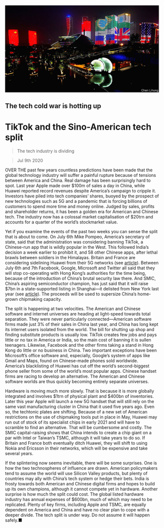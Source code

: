 ![](./images/20200711_LDP502.jpg)

## The tech cold war is hotting up

# TikTok and the Sino-American tech split

> The tech industry is dividing

> Jul 9th 2020

OVER THE past few years countless predictions have been made that the global technology industry will suffer a painful rupture because of tensions between America and China. Real damage has been surprisingly hard to spot. Last year Apple made over $100m of sales a day in China, while Huawei reported record revenues despite America’s campaign to cripple it. Investors have piled into tech companies’ shares, buoyed by the prospect of new technologies such as 5G and a pandemic that is forcing billions of customers to spend more time and money online. Judged by sales, profits and shareholder returns, it has been a golden era for American and Chinese tech. The industry now has a colossal market capitalisation of $20trn and accounts for a quarter of the world’s stockmarket value.

Yet if you examine the events of the past two weeks you can sense the split that is about to come. On July 6th Mike Pompeo, America’s secretary of state, said that the administration was considering banning TikTok, a Chinese-run app that is wildly popular in the West. This followed India’s decision a week earlier to prohibit it, and 58 other Chinese apps, after lethal brawls between soldiers in the Himalayas. Britain and France are considering sidelining Huawei from their 5G networks (see [article](https://www.economist.com//britain/2020/07/11/a-ban-on-huawei-further-worsens-britains-relations-with-china)). Between July 6th and 7th Facebook, Google, Microsoft and Twitter all said that they will stop co-operating with Hong Kong’s authorities for the time being, because of the introduction of China’s brutal security law there. And SMIC, China’s aspiring semiconductor champion, has just said that it will raise $7bn in a state-supported listing in Shanghai—it delisted from New York last year (see [article](https://www.economist.com//business/2020/07/11/why-smic-is-surging)). The proceeds will be used to supersize China’s home-grown chipmaking capacity.

The split is happening at two velocities. The American and Chinese software and internet universes are heading at light-speed towards total separation. They were never particularly connected—American software firms made just 3% of their sales in China last year, and China has long kept its internet users isolated from the world. The bill for shutting up shop and finding substitute products is usually low. TikTok creates few jobs and pays little or no tax in America or India, so the main cost of banning it is sullen teenagers. Likewise, Facebook and the other firms taking a stand in Hong Kong do little or no business in China. Two important exceptions have been Microsoft’s office software and, especially, Google’s system of apps like Gmail and Maps, found on Chinese-made phones sold worldwide. America’s blacklisting of Huawei has cut off the world’s second-biggest phone seller from some of the world’s most popular apps. Chinese handset firms are racing to develop an alternative. The American and Chinese software worlds are thus quickly becoming entirely separate universes.

Hardware is moving much more slowly. That is because it is more globally integrated and involves $1trn of physical plant and $400bn of inventories. Later this year Apple will launch a new 5G handset that will still rely on the same vast manufacturing cluster in China that it used five years ago. Even so, the techtonic plates are shifting. Because of a new set of American restrictions on the use of chipmaking tools put in place in May, Huawei may run out of stock of its specialist chips in early 2021 and will have to scramble to find an alternative. That will be cumbersome and costly. The SMIC capital-raising shows that China intends to create a chip giant on a par with Intel or Taiwan’s TSMC, although it will take years to do so. If Britain and France both eventually ditch Huawei, they will shift to using Nokia and Ericsson in their networks, which will be expensive and take several years.

If the splintering now seems inevitable, there will be some surprises. One is how the two technospheres of influence are drawn. American policymakers tend to assume the world will use Silicon Valley products, but plenty of countries may ally with China’s tech system or hedge their bets. India is frosty towards both American and Chinese digital firms and hopes to build up its own champions, although it cannot compete yet in hardware. Another surprise is how much the split could cost. The global listed hardware industry has annual expenses of $600bn, much of which may need to be replicated. Plenty of key firms, including Apple and TSMC, are equally dependent on America and China and have no clear plan to cope with a deeper divide. The tech split is under way. Do not assume it will happen safely.■